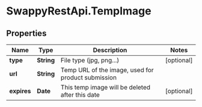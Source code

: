 # SwappyRestApi.TempImage

## Properties
Name | Type | Description | Notes
------------ | ------------- | ------------- | -------------
**type** | **String** | File type (jpg, png...) | [optional] 
**url** | **String** | Temp URL of the image, used for product submission | 
**expires** | **Date** | This temp image will be deleted after this date | [optional] 


